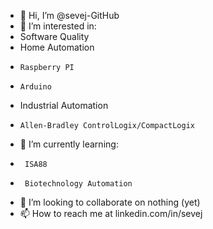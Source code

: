 - 👋 Hi, I’m @sevej-GitHub
- 👀 I’m interested in:
-   Software Quality
-   Home Automation
-     Raspberry PI
-     Arduino
-   Industrial Automation
-     Allen-Bradley ControlLogix/CompactLogix
- 🌱 I’m currently learning:
-      ISA88
-      Biotechnology Automation
- 💞️ I’m looking to collaborate on nothing (yet)
- 📫 How to reach me at linkedin.com/in/sevej

<!---
sevej-GitHub/sevej-GitHub is a ✨ special ✨ repository because its `README.md` (this file) appears on your GitHub profile.
You can click the Preview link to take a look at your changes.
--->
